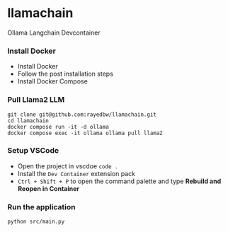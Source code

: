 # llamachain
Ollama Langchain Devcontainer

### Install Docker
- Install Docker
- Follow the post installation steps
- Install Docker Compose

### Pull Llama2 LLM
```
git clone git@github.com:rayedbw/llamachain.git
cd llamachain
docker compose run -it -d ollama
docker compose exec -it ollama ollama pull llama2
```

### Setup VSCode
- Open the project in vscdoe `code .`
- Install the `Dev Container` extension pack
- `Ctrl + Shift + P` to open the command palette and type **Rebuild and Reopen in Container**

### Run the application
```
python src/main.py
```

 


